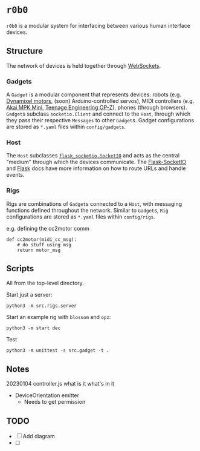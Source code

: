 # `r0b0`
`r0b0` is a modular system for interfacing between various human interface devices.

## Structure
The network of devices is held together through [WebSockets](https://socket.io).
### Gadgets
A `Gadget` is a modular component that represents devices: robots (e.g. [Dynamixel motors](https://www.robotis.us/dynamixel-xl330-m288-t/), (soon) Arduino-controlled servos), MIDI controllers (e.g. [Akai MPK Mini](https://www.akaipro.com/mpk-mini), [Teenage Engineering OP-Z](https://teenage.engineering/products/op-z)), phones (through browsers).
`Gadget`s subclass `socketio.Client` and connect to the `Host`, through which they pass their respective `Messages` to other `Gadget`s.
Gadget configurations are stored as `*.yaml` files within `config/gadgets`.
### Host
The `Host` subclasses [`flask_socketio.SocketIO`](https://flask-socketio.readthedocs.io/en/latest/getting_started.html#initialization) and acts as the central "medium" through which the devices communicate.
The [Flask-SocketIO](https://flask-socketio.readthedocs.io/en/latest/getting_started.html#initialization) and [Flask](https://flask.palletsprojects.com) docs have more information on how to route URLs and handle events.

### Rigs
Rigs are combinations of `Gadget`s connected to a `Host`, with messaging functions defined throughout the network.
Similar to `Gadget`s, `Rig` configurations are stored as `*.yaml` files within `config/rigs`.

e.g. defining the cc2motor comm
```
def cc2motor(midi_cc_msg):
	# do stuff using msg
	return motor_msg
```

## Scripts
All from the top-level directory.

Start just a server:
```
python3 -m src.rigs.server
```

Start an example rig with `blossom` and `opz`:
```
python3 -m start dec
```

Test
```
python3 -m unittest -s src.gadget -t .
```

## Notes
20230104
controller.js
what is it
what's in it
- DeviceOrientation emitter
  - Needs to get permission


## TODO
- [ ] Add diagram
- [ ] 